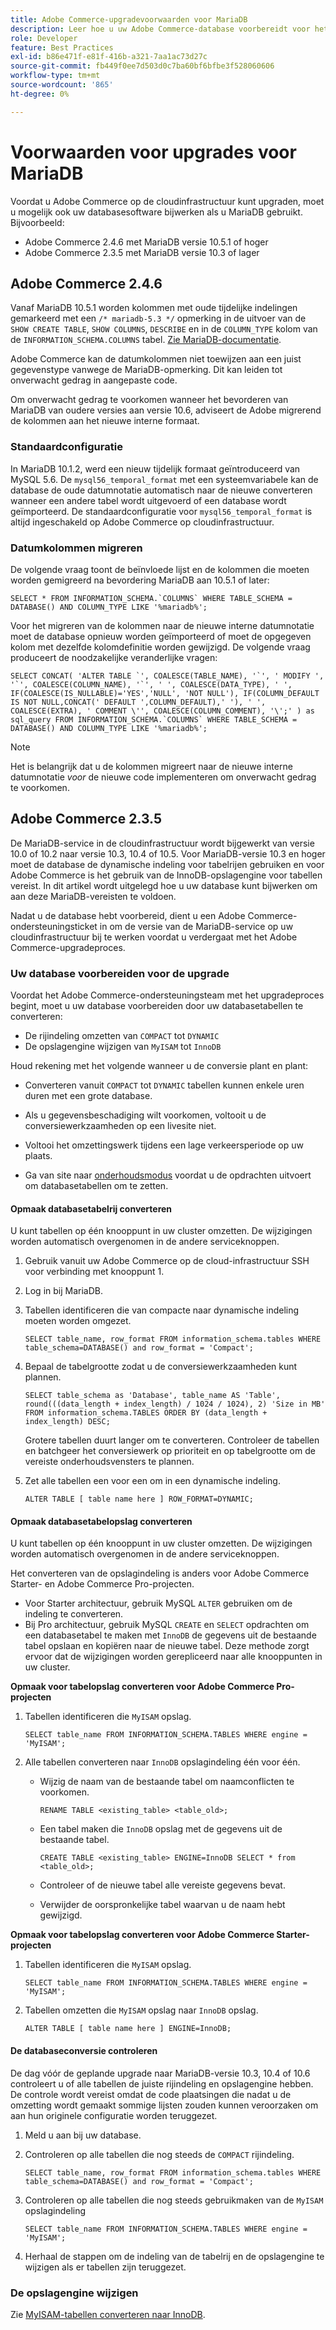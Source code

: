 ```yaml
---
title: Adobe Commerce-upgradevoorwaarden voor MariaDB
description: Leer hoe u uw Adobe Commerce-database voorbereidt voor het upgraden van MariaDB vanaf een eerdere versie.
role: Developer
feature: Best Practices
exl-id: b86e471f-e81f-416b-a321-7aa1ac73d27c
source-git-commit: fb449f0ee7d503d0c7ba60bf6bfbe3f528060606
workflow-type: tm+mt
source-wordcount: '865'
ht-degree: 0%

---
```



# Voorwaarden voor upgrades voor MariaDB

Voordat u Adobe Commerce op de cloudinfrastructuur kunt upgraden, moet u mogelijk ook uw databasesoftware bijwerken als u MariaDB gebruikt. Bijvoorbeeld:

- Adobe Commerce 2.4.6 met MariaDB versie 10.5.1 of hoger
- Adobe Commerce 2.3.5 met MariaDB versie 10.3 of lager

## Adobe Commerce 2.4.6

Vanaf MariaDB 10.5.1 worden kolommen met oude tijdelijke indelingen gemarkeerd met een `/* mariadb-5.3 */` opmerking in de uitvoer van de `SHOW CREATE TABLE`, `SHOW COLUMNS`, `DESCRIBE` en in de `COLUMN_TYPE` kolom van de `INFORMATION_SCHEMA.COLUMNS` tabel. [Zie MariaDB-documentatie](https://mariadb.com/kb/en/datetime/#internal-format).

Adobe Commerce kan de datumkolommen niet toewijzen aan een juist gegevenstype vanwege de MariaDB-opmerking. Dit kan leiden tot onverwacht gedrag in aangepaste code.

Om onverwacht gedrag te voorkomen wanneer het bevorderen van MariaDB van oudere versies aan versie 10.6, adviseert de Adobe migrerend de kolommen aan het nieuwe interne formaat.

### Standaardconfiguratie

In MariaDB 10.1.2, werd een nieuw tijdelijk formaat geïntroduceerd van MySQL 5.6. De `mysql56_temporal_format` met een systeemvariabele kan de database de oude datumnotatie automatisch naar de nieuwe converteren wanneer een andere tabel wordt uitgevoerd of een database wordt geïmporteerd. De standaardconfiguratie voor `mysql56_temporal_format` is altijd ingeschakeld op Adobe Commerce op cloudinfrastructuur.

### Datumkolommen migreren

De volgende vraag toont de beïnvloede lijst en de kolommen die moeten worden gemigreerd na bevordering MariaDB aan 10.5.1 of later:

```mysql
SELECT * FROM INFORMATION_SCHEMA.`COLUMNS` WHERE TABLE_SCHEMA = DATABASE() AND COLUMN_TYPE LIKE '%mariadb%';
```

Voor het migreren van de kolommen naar de nieuwe interne datumnotatie moet de database opnieuw worden geïmporteerd of moet de opgegeven kolom met dezelfde kolomdefinitie worden gewijzigd. De volgende vraag produceert de noodzakelijke veranderlijke vragen:

```mysql
SELECT CONCAT( 'ALTER TABLE `', COALESCE(TABLE_NAME), '`', ' MODIFY ', '`', COALESCE(COLUMN_NAME), '`', ' ', COALESCE(DATA_TYPE), ' ', IF(COALESCE(IS_NULLABLE)='YES','NULL', 'NOT NULL'), IF(COLUMN_DEFAULT IS NOT NULL,CONCAT(' DEFAULT ',COLUMN_DEFAULT),' '), ' ', COALESCE(EXTRA), ' COMMENT \'', COALESCE(COLUMN_COMMENT), '\';' ) as sql_query FROM INFORMATION_SCHEMA.`COLUMNS` WHERE TABLE_SCHEMA = DATABASE() AND COLUMN_TYPE LIKE '%mariadb%';
```

>[!NOTE]
>
>Het is belangrijk dat u de kolommen migreert naar de nieuwe interne datumnotatie _voor_ de nieuwe code implementeren om onverwacht gedrag te voorkomen.

## Adobe Commerce 2.3.5

De MariaDB-service in de cloudinfrastructuur wordt bijgewerkt van versie 10.0 of 10.2 naar versie 10.3, 10.4 of 10.5. Voor MariaDB-versie 10.3 en hoger moet de database de dynamische indeling voor tabelrijen gebruiken en voor Adobe Commerce is het gebruik van de InnoDB-opslagengine voor tabellen vereist. In dit artikel wordt uitgelegd hoe u uw database kunt bijwerken om aan deze MariaDB-vereisten te voldoen.

Nadat u de database hebt voorbereid, dient u een Adobe Commerce-ondersteuningsticket in om de versie van de MariaDB-service op uw cloudinfrastructuur bij te werken voordat u verdergaat met het Adobe Commerce-upgradeproces.

### Uw database voorbereiden voor de upgrade

Voordat het Adobe Commerce-ondersteuningsteam met het upgradeproces begint, moet u uw database voorbereiden door uw databasetabellen te converteren:

- De rijindeling omzetten van `COMPACT` tot `DYNAMIC`
- De opslagengine wijzigen van `MyISAM` tot `InnoDB`

Houd rekening met het volgende wanneer u de conversie plant en plant:

- Converteren vanuit `COMPACT` tot `DYNAMIC` tabellen kunnen enkele uren duren met een grote database.

- Als u gegevensbeschadiging wilt voorkomen, voltooit u de conversiewerkzaamheden op een livesite niet.

- Voltooi het omzettingswerk tijdens een lage verkeersperiode op uw plaats.

- Ga van site naar [onderhoudsmodus](../../../installation/tutorials/maintenance-mode.md) voordat u de opdrachten uitvoert om databasetabellen om te zetten.

#### Opmaak databasetabelrij converteren

U kunt tabellen op één knooppunt in uw cluster omzetten. De wijzigingen worden automatisch overgenomen in de andere serviceknoppen.

1. Gebruik vanuit uw Adobe Commerce op de cloud-infrastructuur SSH voor verbinding met knooppunt 1.

1. Log in bij MariaDB.

1. Tabellen identificeren die van compacte naar dynamische indeling moeten worden omgezet.

   ```mysql
   SELECT table_name, row_format FROM information_schema.tables WHERE table_schema=DATABASE() and row_format = 'Compact';
   ```

1. Bepaal de tabelgrootte zodat u de conversiewerkzaamheden kunt plannen.

   ```mysql
   SELECT table_schema as 'Database', table_name AS 'Table', round(((data_length + index_length) / 1024 / 1024), 2) 'Size in MB' FROM information_schema.TABLES ORDER BY (data_length + index_length) DESC;
   ```

   Grotere tabellen duurt langer om te converteren. Controleer de tabellen en batchgeer het conversiewerk op prioriteit en op tabelgrootte om de vereiste onderhoudsvensters te plannen.

1. Zet alle tabellen een voor een om in een dynamische indeling.

   ```mysql
   ALTER TABLE [ table name here ] ROW_FORMAT=DYNAMIC;
   ```

#### Opmaak databasetabelopslag converteren

U kunt tabellen op één knooppunt in uw cluster omzetten. De wijzigingen worden automatisch overgenomen in de andere serviceknoppen.

Het converteren van de opslagindeling is anders voor Adobe Commerce Starter- en Adobe Commerce Pro-projecten.

- Voor Starter architectuur, gebruik MySQL `ALTER` gebruiken om de indeling te converteren.
- Bij Pro architectuur, gebruik MySQL `CREATE` en `SELECT` opdrachten om een databasetabel te maken met `InnoDB` de gegevens uit de bestaande tabel opslaan en kopiëren naar de nieuwe tabel. Deze methode zorgt ervoor dat de wijzigingen worden gerepliceerd naar alle knooppunten in uw cluster.

**Opmaak voor tabelopslag converteren voor Adobe Commerce Pro-projecten**

1. Tabellen identificeren die `MyISAM` opslag.

   ```mysql
   SELECT table_name FROM INFORMATION_SCHEMA.TABLES WHERE engine = 'MyISAM';
   ```

1. Alle tabellen converteren naar `InnoDB` opslagindeling één voor één.

   - Wijzig de naam van de bestaande tabel om naamconflicten te voorkomen.

     ```mysql
     RENAME TABLE <existing_table> <table_old>;
     ```

   - Een tabel maken die `InnoDB` opslag met de gegevens uit de bestaande tabel.

     ```mysql
     CREATE TABLE <existing_table> ENGINE=InnoDB SELECT * from <table_old>;
     ```

   - Controleer of de nieuwe tabel alle vereiste gegevens bevat.

   - Verwijder de oorspronkelijke tabel waarvan u de naam hebt gewijzigd.


**Opmaak voor tabelopslag converteren voor Adobe Commerce Starter-projecten**

1. Tabellen identificeren die `MyISAM` opslag.

   ```mysql
   SELECT table_name FROM INFORMATION_SCHEMA.TABLES WHERE engine = 'MyISAM';
   ```

1. Tabellen omzetten die `MyISAM` opslag naar `InnoDB` opslag.

   ```mysql
   ALTER TABLE [ table name here ] ENGINE=InnoDB;
   ```

#### De databaseconversie controleren

De dag vóór de geplande upgrade naar MariaDB-versie 10.3, 10.4 of 10.6 controleert u of alle tabellen de juiste rijindeling en opslagengine hebben. De controle wordt vereist omdat de code plaatsingen die nadat u de omzetting wordt gemaakt sommige lijsten zouden kunnen veroorzaken om aan hun originele configuratie worden teruggezet.

1. Meld u aan bij uw database.

1. Controleren op alle tabellen die nog steeds de `COMPACT` rijindeling.

   ```mysql
   SELECT table_name, row_format FROM information_schema.tables WHERE table_schema=DATABASE() and row_format = 'Compact';
   ```

1. Controleren op alle tabellen die nog steeds gebruikmaken van de `MyISAM` opslagindeling

   ```mysql
   SELECT table_name FROM INFORMATION_SCHEMA.TABLES WHERE engine = 'MyISAM';
   ```

1. Herhaal de stappen om de indeling van de tabelrij en de opslagengine te wijzigen als er tabellen zijn teruggezet.

### De opslagengine wijzigen

Zie [MyISAM-tabellen converteren naar InnoDB](../planning/database-on-cloud.md).
